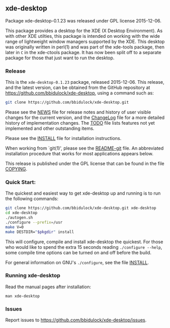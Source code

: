 
## xde-desktop

Package xde-desktop-0.1.23 was released under GPL license 2015-12-06.

This package provides a desktop for the XDE (X Desktop Environment).
As with other XDE utilties, this package is intended on working with
the wide range of lightweight window managers supported by the XDE.
This desktop was originally written in perl(1) and was part of the
xde-tools package, then later in `C` in the xde-ctools package.  It
has now been split off to a separate package for those that just want
to run the desktop.

### Release

This is the `xde-desktop-0.1.23` package, released 2015-12-06.  This release,
and the latest version, can be obtained from the GitHub repository at
https://github.com/bbidulock/xde-desktop, using a command such as:

```bash
git clone https://github.com/bbidulock/xde-desktop.git
```

Please see the [NEWS](NEWS) file for release notes and history of user visible
changes for the current version, and the [ChangeLog](ChangeLog) file for a more
detailed history of implementation changes.  The [TODO](TODO) file lists
features not yet implemented and other outstanding items.

Please see the [INSTALL](INSTALL) file for installation instructions.

When working from `git(1)', please see the [README-git](README-git) file.  An
abbreviated installation procedure that works for most applications
appears below.

This release is published under the GPL license that can be found in
the file [COPYING](COPYING).

### Quick Start:

The quickest and easiest way to get xde-desktop up and running is to run
the following commands:

```bash
git clone https://github.com/bbidulock/xde-desktop.git xde-desktop
cd xde-desktop
./autogen.sh
./configure --prefix=/usr
make V=0
make DESTDIR="$pkgdir" install
```

This will configure, compile and install xde-desktop the quickest.  For
those who would like to spend the extra 15 seconds reading `./configure
--help`, some compile time options can be turned on and off before the
build.

For general information on GNU's `./configure`, see the file [INSTALL](INSTALL).

### Running xde-desktop

Read the manual pages after installation:

    man xde-desktop

### Issues

Report issues to https://github.com/bbidulock/xde-desktop/issues.


